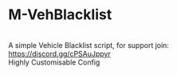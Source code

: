 # M-VehBlacklist
<br/>A simple Vehicle Blacklist script, for support join: https://discord.gg/cPSAuJppyr
<br/>Highly Customisable Config

